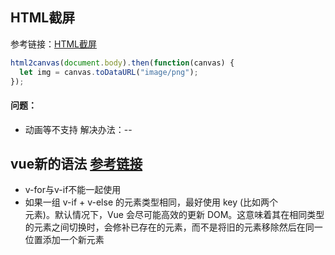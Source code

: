 
## HTML截屏

参考链接：[HTML截屏](http://html2canvas.hertzen.com/)

```javascript
html2canvas(document.body).then(function(canvas) {
  let img = canvas.toDataURL("image/png");
});
```

#### 问题：
- 动画等不支持
解决办法：--

## vue新的语法 [参考链接](https://cn.vuejs.org/v2/style-guide/#%E6%B2%A1%E6%9C%89%E5%9C%A8-v-if-v-else-if-v-else-%E4%B8%AD%E4%BD%BF%E7%94%A8-key-%E8%B0%A8%E6%85%8E%E4%BD%BF%E7%94%A8)

- v-for与v-if不能一起使用
- 如果一组 v-if + v-else 的元素类型相同，最好使用 key (比如两个 <div> 元素)。默认情况下，Vue 会尽可能高效的更新 DOM。这意味着其在相同类型的元素之间切换时，会修补已存在的元素，而不是将旧的元素移除然后在同一位置添加一个新元素
